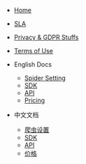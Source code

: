 * [Home](/)
* [SLA](/SLA)
* [Privacy & GDPR Stuffs](/Privacy)
* [Terms of Use](/Terms)

* English Docs

    * [Spider Setting](en/Crawl)
    * [SDK](en/SDK)
    * [API](en/API)
    * [Pricing](en/Pricing)


* 中文文档

    * [爬虫设置](zh-cn/Crawl)
    * [SDK](zh-cn/SDK)
    * [API](zh-cn/API)
    * [价格](zh-cn/Pricing)
    

